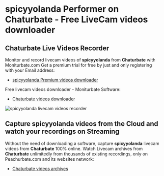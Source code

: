 # spicyyolanda Performer on Chaturbate - Free LiveCam videos downloader

## Chaturbate Live Videos Recorder

Monitor and record livecam videos of **spicyyolanda** from **Chaturbate** with Moniturbate.com
Get a premium trial for free by just and only registering with your Email address:
* [spicyyolanda Premium videos downloader](https://moniturbate.com/request-demo-licence-key.html)

Free livecam videos downloader - Moniturbate Software:
* [Chaturbate videos downloader](https://moniturbate.com/moniturbate-download-software.html)

![spicyyolanda livecam videos recorder](https://peachurnet.com/templates/moniturbate-software.png)


## Capture spicyyolanda videos from the Cloud and watch your recordings on Streaming

Without the need of downloading a software, capture **spicyyolanda** livecam videos from **Chaturbate** 100% online.
Watch Livecam archives from **Chaturbate** unlimitedly from thousands of existing recordings, only on Peachurbate.com and its websites network:
* [Chaturbate videos archives](https://peachurnet.com/)